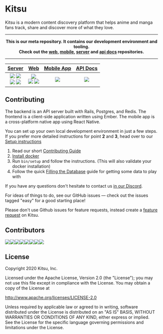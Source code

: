 # Kitsu

Kitsu is a modern content discovery platform that helps anime and manga fans track, share and discover more of what they love.

---
**<p align="center">This is our meta repository. It contains our development environment and tooling.<br />Check out the [web], [mobile], [server] and [api docs] repositories.</p>**

---

| [Server][server] | [Web][web] | [Mobile App][mobile] | [API Docs][api docs]
| :--------------: | :--------: | :------------------: | :------------------:
| ![][server-test] ![][server-api] <br> [![][server-codeclimate]][server-codeclimate-link] [![][server-crowdin]][server-crowdin-link] | [![][web-travis]][web-travis-link] <br> [![][web-codeclimate]][web-codeclimate-link] [![][web-crowdin]][web-crowdin-link] | [![][mobile-travis]][mobile-travis-link] | ![][api-blueprint]

[web]:https://github.com/hummingbird-me/hummingbird-client
[server]:https://github.com/hummingbird-me/kitsu-server
[mobile]:https://github.com/hummingbird-me/kitsu-mobile
[api docs]:https://github.com/hummingbird-me/api-docs

[server-test]:https://github.com/hummingbird-me/kitsu-server/workflows/Kitsu%20Test%20Suite/badge.svg
[server-api]:https://github.com/hummingbird-me/kitsu-server/workflows/Kitsu%20API%20Deployment/badge.svg
[server-codeclimate]:https://badgen.net/codeclimate/maintainability/hummingbird-me/kitsu-server
[server-codeclimate-link]:https://codeclimate.com/github/hummingbird-me/kitsu-server
[server-crowdin]:https://badges.crowdin.net/kitsu-server/localized.svg
[server-crowdin-link]:https://crowdin.com/project/kitsu-server

[web-travis]:https://badgen.net/travis/hummingbird-me/hummingbird-client/the-future
[web-travis-link]:https://travis-ci.org/hummingbird-me/hummingbird-client
[web-codeclimate]:https://badgen.net/codeclimate/maintainability/hummingbird-me/hummingbird-client
[web-codeclimate-link]:https://codeclimate.com/github/hummingbird-me/hummingbird-client
[web-crowdin]:https://badges.crowdin.net/kitsu-web/localized.svg
[web-crowdin-link]:https://crowdin.com/project/kitsu-web

[mobile-travis]:https://badgen.net/travis/hummingbird-me/kitsu-mobile/develop
[mobile-travis-link]:https://travis-ci.org/hummingbird-me/kitsu-mobile

[api-blueprint]:https://badgen.net/travis/hummingbird-me/api-docs/source?label=blueprint

## Contributing

The backend is an API server built with Rails, Postgres, and Redis. The frontend is a client-side application written using Ember.  The mobile app is a cross-platform native app using React Native.

You can set up your own local development environment in just a few steps.    
If you prefer more detailed instructions for point **2** and **3**, head over to our [Setup instructions](https://github.com/hummingbird-me/hummingbird/wiki/Setting-up-a-development-environment#docker-recommended)

1. Read our short [Contributing Guide](https://github.com/hummingbird-me/hummingbird/blob/the-future/CONTRIBUTING.md)
2. [Install docker](https://docs.docker.com/get-docker/)
3. Run `bin/setup` and follow the instructions. (This will also validate your docker installation)
4. Follow the quick [Filling the Database](https://github.com/hummingbird-me/hummingbird/wiki/Filling-the-Database#get-data-into-your-development-server) guide for getting some data to play with

If you have any questions don't hesitate to contact us [in our Discord](https://invite.gg/kitsu).

For ideas of things to do, see our GitHub issues — check out the issues tagged "easy" for a good starting place!

Please don't use Github issues for feature requests, instead create a [feature request](https://kitsu.io/feedback/feature-requests) on Kitsu.

## Contributors

[![](https://sourcerer.io/fame/wopian/hummingbird-me/kitsu-tools/images/0)](https://sourcerer.io/fame/wopian/hummingbird-me/kitsu-tools/links/0)[![](https://sourcerer.io/fame/wopian/hummingbird-me/kitsu-tools/images/1)](https://sourcerer.io/fame/wopian/hummingbird-me/kitsu-tools/links/1)[![](https://sourcerer.io/fame/wopian/hummingbird-me/kitsu-tools/images/2)](https://sourcerer.io/fame/wopian/hummingbird-me/kitsu-tools/links/2)[![](https://sourcerer.io/fame/wopian/hummingbird-me/kitsu-tools/images/3)](https://sourcerer.io/fame/wopian/hummingbird-me/kitsu-tools/links/3)[![](https://sourcerer.io/fame/wopian/hummingbird-me/kitsu-tools/images/4)](https://sourcerer.io/fame/wopian/hummingbird-me/kitsu-tools/links/4)[![](https://sourcerer.io/fame/wopian/hummingbird-me/kitsu-tools/images/5)](https://sourcerer.io/fame/wopian/hummingbird-me/kitsu-tools/links/5)[![](https://sourcerer.io/fame/wopian/hummingbird-me/kitsu-tools/images/6)](https://sourcerer.io/fame/wopian/hummingbird-me/kitsu-tools/links/6)[![](https://sourcerer.io/fame/wopian/hummingbird-me/kitsu-tools/images/7)](https://sourcerer.io/fame/wopian/hummingbird-me/kitsu-tools/links/7)

## License
Copyright 2020 Kitsu, Inc.

Licensed under the Apache License, Version 2.0 (the "License");
you may not use this file except in compliance with the License.
You may obtain a copy of the License at

   http://www.apache.org/licenses/LICENSE-2.0

Unless required by applicable law or agreed to in writing, software
distributed under the License is distributed on an "AS IS" BASIS,
WITHOUT WARRANTIES OR CONDITIONS OF ANY KIND, either express or implied.
See the License for the specific language governing permissions and
limitations under the License.
